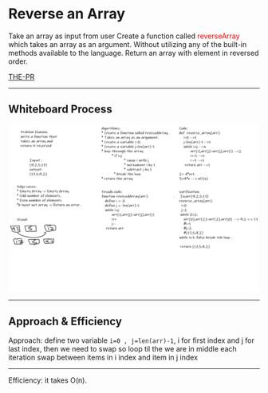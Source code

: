 # Reverse an Array

Take an array as input from user
Create a function called<span style="color:red">  reverseArray </span> which takes an array as an argument.
Without utilizing any of the built-in methods available to the language.
Return an array with element in reversed order.

[THE-PR](/)

---

## Whiteboard Process

!['WhiteBoard for array-reverse'](/array-reverse/array-reverse.png)

---

## Approach & Efficiency

Approach: define two variable `i=0 , j=len(arr)-1`, i for first index and j for last index,
 then we need to swap so loop til the we are in middle
 each iteration swap between items in i index and item in j index

---

Efficiency: it takes O(n).
